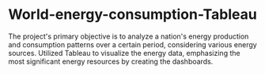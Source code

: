 # World-energy-consumption-Tableau
The project's primary objective is to analyze a nation's energy production and consumption patterns over a certain period, considering various energy sources.
Utilized Tableau to visualize the energy data, emphasizing the most significant energy resources by creating the dashboards.
